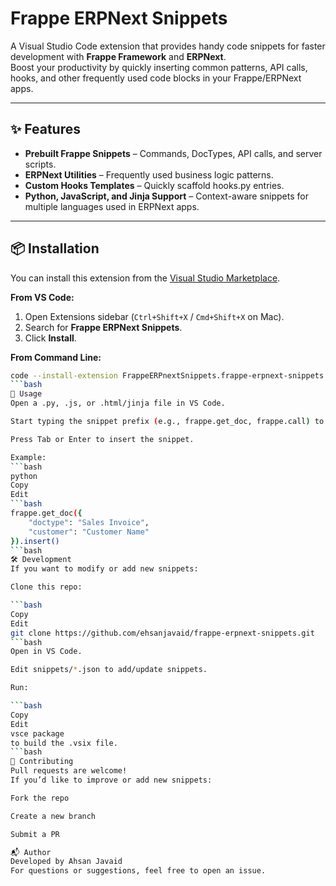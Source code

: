 # Frappe ERPNext Snippets

A Visual Studio Code extension that provides handy code snippets for faster development with **Frappe Framework** and **ERPNext**.  
Boost your productivity by quickly inserting common patterns, API calls, hooks, and other frequently used code blocks in your Frappe/ERPNext apps.

---

## ✨ Features
- **Prebuilt Frappe Snippets** – Commands, DocTypes, API calls, and server scripts.
- **ERPNext Utilities** – Frequently used business logic patterns.
- **Custom Hooks Templates** – Quickly scaffold hooks.py entries.
- **Python, JavaScript, and Jinja Support** – Context-aware snippets for multiple languages used in ERPNext apps.

---

## 📦 Installation
You can install this extension from the [Visual Studio Marketplace](https://marketplace.visualstudio.com/).

**From VS Code:**
1. Open Extensions sidebar (`Ctrl+Shift+X` / `Cmd+Shift+X` on Mac).
2. Search for **Frappe ERPNext Snippets**.
3. Click **Install**.

**From Command Line:**
```bash
code --install-extension FrappeERPnextSnippets.frappe-erpnext-snippets
```bash
🚀 Usage
Open a .py, .js, or .html/jinja file in VS Code.

Start typing the snippet prefix (e.g., frappe.get_doc, frappe.call) to trigger IntelliSense.

Press Tab or Enter to insert the snippet.

Example:
```bash
python
Copy
Edit
```bash
frappe.get_doc({
    "doctype": "Sales Invoice",
    "customer": "Customer Name"
}).insert()
```bash
🛠 Development
If you want to modify or add new snippets:

Clone this repo:

```bash
Copy
Edit
git clone https://github.com/ehsanjavaid/frappe-erpnext-snippets.git
```bash
Open in VS Code.

Edit snippets/*.json to add/update snippets.

Run:

```bash
Copy
Edit
vsce package
to build the .vsix file.
```bash
🤝 Contributing
Pull requests are welcome!
If you’d like to improve or add new snippets:

Fork the repo

Create a new branch

Submit a PR

📬 Author
Developed by Ahsan Javaid
For questions or suggestions, feel free to open an issue.